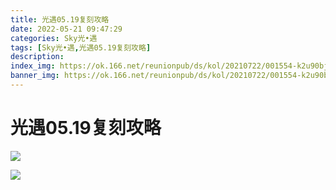 ```yaml
---
title: 光遇05.19复刻攻略
date: 2022-05-21 09:47:29
categories: Sky光•遇
tags: [Sky光•遇,光遇05.19复刻攻略]
description: 
index_img: https://ok.166.net/reunionpub/ds/kol/20210722/001554-k2u90bj7ay.png?imageView&thumbnail=600x0&type=jpg
banner_img: https://ok.166.net/reunionpub/ds/kol/20210722/001554-k2u90bj7ay.png?imageView&thumbnail=600x0&type=jpg
---
```

# 光遇05.19复刻攻略
![](https://ok.166.net/reunionpub/ds/kol/20220519/115955-p8316sr0og.png)

![](https://ok.166.net/reunionpub/ds/kol/20220519/120003-zqf42h6ie1.jpeg)

  

  

  

  

  

